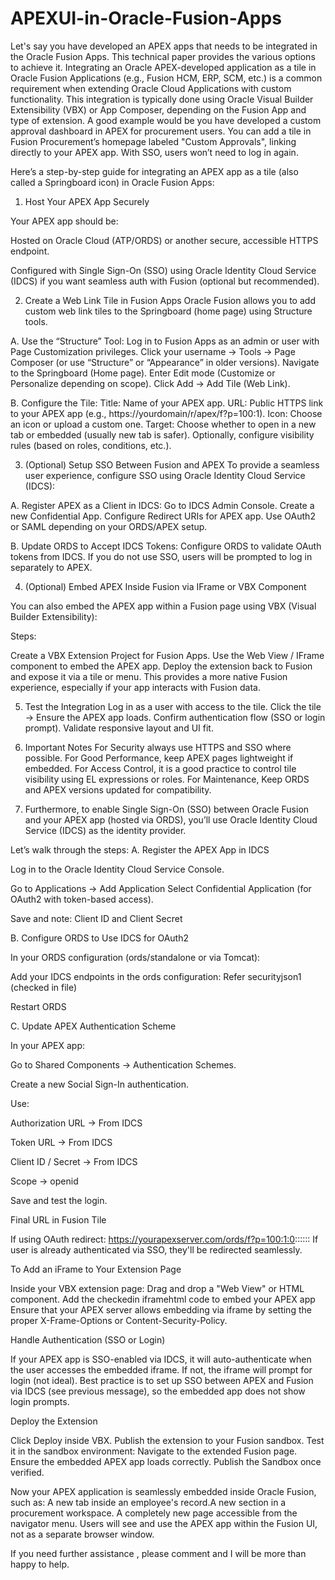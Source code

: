 # APEXUI-in-Oracle-Fusion-Apps
Let's say you have developed an APEX apps that needs to be integrated in the Oracle Fusion Apps. This technical paper provides the various options to achieve it. Integrating an Oracle APEX-developed application as a tile in Oracle Fusion Applications (e.g., Fusion HCM, ERP, SCM, etc.) is a common requirement when extending Oracle Cloud Applications with custom functionality. This integration is typically done using Oracle Visual Builder Extensibility (VBX) or App Composer, depending on the Fusion App and type of extension. A good example would be you have developed a custom approval dashboard in APEX for procurement users. You can add a tile in Fusion Procurement’s homepage labeled "Custom Approvals", linking directly to your APEX app. With SSO, users won’t need to log in again.

Here’s a step-by-step guide for integrating an APEX app as a tile (also called a Springboard icon) in Oracle Fusion Apps:
1. Host Your APEX App Securely

Your APEX app should be:

Hosted on Oracle Cloud (ATP/ORDS) or another secure, accessible HTTPS endpoint.

Configured with Single Sign-On (SSO) using Oracle Identity Cloud Service (IDCS) if you want seamless auth with Fusion (optional but recommended).

2. Create a Web Link Tile in Fusion Apps
Oracle Fusion allows you to add custom web link tiles to the Springboard (home page) using Structure tools.

A. Use the “Structure” Tool:
Log in to Fusion Apps as an admin or user with Page Customization privileges.
Click your username → Tools → Page Composer (or use “Structure” or “Appearance” in older versions).
Navigate to the Springboard (Home page).
Enter Edit mode (Customize or Personalize depending on scope).
Click Add → Add Tile (Web Link).

B. Configure the Tile:
Title: Name of your APEX app.
URL: Public HTTPS link to your APEX app (e.g., https://yourdomain/r/apex/f?p=100:1).
Icon: Choose an icon or upload a custom one.
Target: Choose whether to open in a new tab or embedded (usually new tab is safer).
Optionally, configure visibility rules (based on roles, conditions, etc.).

3. (Optional) Setup SSO Between Fusion and APEX
To provide a seamless user experience, configure SSO using Oracle Identity Cloud Service (IDCS):

A. Register APEX as a Client in IDCS:
Go to IDCS Admin Console.
Create a new Confidential App.
Configure Redirect URIs for APEX app.
Use OAuth2 or SAML depending on your ORDS/APEX setup.

B. Update ORDS to Accept IDCS Tokens:
Configure ORDS to validate OAuth tokens from IDCS.
If you do not use SSO, users will be prompted to log in separately to APEX.

4. (Optional) Embed APEX Inside Fusion via IFrame or VBX Component

You can also embed the APEX app within a Fusion page using VBX (Visual Builder Extensibility):

Steps:

Create a VBX Extension Project for Fusion Apps.
Use the Web View / IFrame component to embed the APEX app.
Deploy the extension back to Fusion and expose it via a tile or menu.
This provides a more native Fusion experience, especially if your app interacts with Fusion data.

5. Test the Integration
Log in as a user with access to the tile.
Click the tile → Ensure the APEX app loads.
Confirm authentication flow (SSO or login prompt).
Validate responsive layout and UI fit.

6. Important Notes
For Security always use HTTPS and SSO where possible.
For Good Performance, keep APEX pages lightweight if embedded.
For Access Control, it is a good practice to control tile visibility using EL expressions or roles.
For Maintenance, 	Keep ORDS and APEX versions updated for compatibility.

7. Furthermore, to enable Single Sign-On (SSO) between Oracle Fusion and your APEX app (hosted via ORDS), you’ll use Oracle Identity Cloud Service (IDCS) as the identity provider.

Let’s walk through the steps:
A. Register the APEX App in IDCS

Log in to the Oracle Identity Cloud Service Console.

Go to Applications → Add Application
Select Confidential Application (for OAuth2 with token-based access).

Save and note: Client ID and Client Secret

B. Configure ORDS to Use IDCS for OAuth2

In your ORDS configuration (ords/standalone or via Tomcat):

Add your IDCS endpoints in the ords configuration: Refer securityjson1 (checked in file)

Restart ORDS

C. Update APEX Authentication Scheme

In your APEX app:

Go to Shared Components → Authentication Schemes.

Create a new Social Sign-In authentication.

Use:

Authorization URL → From IDCS

Token URL → From IDCS

Client ID / Secret → From IDCS

Scope → openid

Save and test the login.

Final URL in Fusion Tile

If using OAuth redirect: https://yourapexserver.com/ords/f?p=100:1:0::::::
If user is already authenticated via SSO, they'll be redirected seamlessly.


To Add an iFrame to Your Extension Page

Inside your VBX extension page:
Drag and drop a "Web View" or HTML component.
Add the checkedin iframehtml code to embed your APEX app
Ensure that your APEX server allows embedding via iframe by setting the proper X-Frame-Options or Content-Security-Policy.


Handle Authentication (SSO or Login)

If your APEX app is SSO-enabled via IDCS, it will auto-authenticate when the user accesses the embedded iframe. If not, the iframe will prompt for login (not ideal).
Best practice is to set up SSO between APEX and Fusion via IDCS (see previous message), so the embedded app does not show login prompts.

Deploy the Extension

Click Deploy inside VBX.
Publish the extension to your Fusion sandbox.
Test it in the sandbox environment:
Navigate to the extended Fusion page. Ensure the embedded APEX app loads correctly.
Publish the Sandbox once verified.

Now your APEX application is seamlessly embedded inside Oracle Fusion, such as:
A new tab inside an employee's record.A new section in a procurement workspace. 
A completely new page accessible from the navigator menu. Users will see and use the APEX app within the Fusion UI, not as a separate browser window.

If you need further assistance , please comment and I will be more than happy to help.
